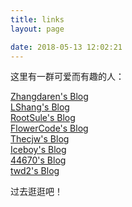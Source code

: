 ```yaml
---
title: links
layout: page

date: 2018-05-13 12:02:21
---
```

这里有一群可爱而有趣的人：  

[Zhangdaren's Blog](http://zhangdaren.github.io)  
[LShang's Blog](http://blog.smvirus.com)  
[RootSule's Blog](http://diaosicode.com)  
[FlowerCode's Blog](http://flowercode.org)  
[Thecjw's Blog](http://thecjw.0ginr.com/blog/)  
[Iceboy's Blog](http://iceboy.org)  
[44670's Blog](http://44670.org)  
[twd2's Blog](http://twd2.me)  

过去逛逛吧！  
